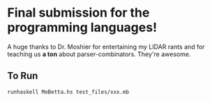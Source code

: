 # Final submission for the programming languages!

A huge thanks to Dr. Moshier for entertaining my LIDAR rants and for teaching us **a ton** about parser-combinators. They're awesome.

## To Run

```
runhaskell MoBetta.hs test_files/xxx.mb
```
